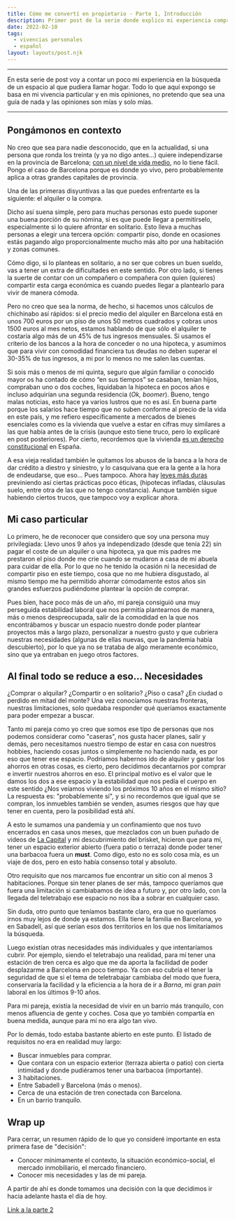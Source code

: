 ```yaml
---
title: Cómo me convertí en propietario - Parte 1, Introducción
description: Primer post de la serie donde explico mi experiencia comprando un inmueble
date: 2022-02-10
tags:
  - vivencias personales
  - español
layout: layouts/post.njk
---
```


---

En esta serie de post voy a contar un poco mi experiencia en la búsqueda de un espacio al que pudiera llamar hogar. Todo lo que aquí expongo se basa en mi vivencia particular y en mis opiniones, no pretendo que sea una guía de nada y las opiniones son mías y solo mías.

---

## Pongámonos en contexto

No creo que sea para nadie desconocido, que en la actualidad, si una persona que ronda los treinta (y ya no digo antes…) quiere independizarse en la provincia de Barcelona; [con un nivel de vida medio](https://www.ine.es/jaxiT3/Datos.htm?t=13928#!tabs-grafico), no lo tiene fácil. Pongo el caso de Barcelona porque es donde yo vivo, pero probablemente aplica a otras grandes capitales de provincia.

Una de las primeras disyuntivas a las que puedes enfrentarte es la siguiente: el alquiler o la compra.

Dicho así suena simple, pero para muchas personas esto puede suponer una buena porción de su nómina, si es que puede llegar a permitírselo, especialmente si lo quiere afrontar en solitario. Esto lleva a muchas personas a elegir una tercera opción: compartir piso, donde en ocasiones estás pagando algo proporcionalmente mucho más alto por una habitación y zonas comunes.

Cómo digo, si lo planteas en solitario, a no ser que cobres un buen sueldo, vas a tener un extra de dificultades en este sentido. Por otro lado, si tienes la suerte de contar con un compañero o compañera con quien (quieres) compartir esta carga económica es cuando puedes llegar a plantearlo para vivir de manera cómoda.

Pero no creo que sea la norma, de hecho, si hacemos unos cálculos de chichinabo así rápidos: si el precio medio del alquiler en Barcelona está en unos 700 euros por un piso de unos 50 metros cuadrados y cobras unos 1500 euros al mes netos, estamos hablando de que sólo el alquiler te costaría algo más de un 45% de tus ingresos mensuales. Si usamos el criterio de los bancos a la hora de conceder o no una hipoteca, y asumimos que para vivir con comodidad financiera tus deudas no deben superar el 30-35% de tus ingresos, a mi por lo menos no me salen las cuentas.

Si sois más o menos de mi quinta, seguro que algún familiar o conocido mayor os ha contado de cómo “en sus tiempos” se casaban, tenían hijos, compraban uno o dos coches, liquidaban la hipoteca en pocos años e incluso adquirían una segunda residencia (_Ok, boomer_).
Bueno, tengo malas noticias, esto hace ya varios lustros que no es así. En buena parte porque los salarios hace tiempo que no suben conforme al precio de la vida en este país, y me refiero específicamente a mercados de bienes esenciales como es la vivienda que vuelve a estar en cifras muy similares a las que había antes de la crisis (aunque esto tiene truco, pero lo explicaré en post posteriores). Por cierto, recordemos que la vivienda [es un derecho constitucional](https://app.congreso.es/consti/constitucion/indice/titulos/articulos.jsp?ini=47&tipo=2#:~:text=Todos%20los%20espa%C3%B1oles%20tienen%20derecho,general%20para%20impedir%20la%20especulaci%C3%B3n.) en España.

A esa vieja realidad también le quitamos los abusos de la banca a la hora de dar crédito a diestro y siniestro, y lo casquivana que era la gente a la hora de endeudarse, que eso… Pues tampoco. Ahora hay [leyes más duras](https://www.boe.es/buscar/doc.php?id=BOE-A-2019-3814) previniendo así ciertas prácticas poco éticas, (hipotecas infladas, cláusulas suelo, entre otra de las que no tengo constancia).
Aunque también sigue habiendo ciertos trucos, que tampoco voy a explicar ahora.

## Mi caso particular

Lo primero, he de reconocer que considero que soy una persona muy privilegiada: Llevo unos 9 años ya independizado (desde que tenía 22) sin pagar el coste de un alquiler o una hipoteca, ya que mis padres me prestaron el piso donde me crie cuando se mudaron a casa de mi abuela para cuidar de ella. Por lo que no he tenido la ocasión ni la necesidad de compartir piso en este tiempo, cosa que no me hubiera disgustado, al mismo tiempo me ha permitido ahorrar cómodamente estos años sin grandes esfuerzos pudiéndome plantear la opción de comprar.

Pues bien, hace poco más de un año, mi pareja consiguió una muy perseguida estabilidad laboral que nos permitía plantearnos de manera, más o menos despreocupada, salir de la comodidad en la que nos encontrábamos y buscar un espacio nuestro donde poder plantear proyectos más a largo plazo, personalizar a nuestro gusto y que cubriera nuestras necesidades (algunas de ellas nuevas, que la pandemia había descubierto), por lo que ya no se trataba de algo meramente económico, sino que ya entraban en juego otros factores.

## Al final todo se reduce a eso… Necesidades

¿Comprar o alquilar? ¿Compartir o en solitario? ¿Piso o casa? ¿En ciudad o perdido en mitad del monte? Una vez conocíamos nuestras fronteras, nuestras limitaciones, solo quedaba responder qué queríamos exactamente para poder empezar a buscar.

Tanto mi pareja como yo creo que somos ese tipo de personas que nos podemos considerar como "caseras", nos gusta hacer planes, salir y demás, pero necesitamos nuestro tiempo de estar en casa con nuestros hobbies, haciendo cosas juntos o simplemente no haciendo nada, es por eso que tener ese espacio. Podríamos habernos ido de alquiler y gastar los ahorros en otras cosas, es cierto, pero decidimos decantarnos por comprar e invertir nuestros ahorros en eso. El principal motivo es el valor que le damos los dos a ese espacio y la estabilidad que nos pedía el cuerpo en este sentido ¿Nos veíamos viviendo los próximos 10 años en el mismo sitio? La respuesta es: "probablemente sí", y si no recordemos que igual que se compran, los inmuebles también se venden, asumes riesgos que hay que tener en cuenta, pero la posibilidad está ahí.

A esto le sumamos una pandemia y un confinamiento que nos tuvo encerrados en casa unos meses, que mezclados con un buen puñado de videos de [La Capital](https://www.youtube.com/channel/UCEwl20VxZ3AwOgiKMZtI1GQ) y mi descubrimiento del brisket, hicieron que para mí, tener un espacio exterior abierto (fuera patio o terraza) donde poder tener una barbacoa fuera un **must**. Como digo, esto no es solo cosa mía, es un viaje de dos, pero en esto había consenso total y absoluto.

Otro requisito que nos marcamos fue encontrar un sitio con al menos 3 habitaciones. Porque sin tener planes de ser más, tampoco queríamos que fuera una limitación si cambiabamos de idea a futuro y, por otro lado, con la llegada del teletrabajo ese espacio no nos iba a sobrar en cualquier caso.

Sin duda, otro punto que teníamos bastante claro, era que no queríamos irnos muy lejos de donde ya estamos. Ella tiene la familia en Barcelona, yo en Sabadell, así que serían esos dos territorios en los que nos limitaríamos la búsqueda.

Luego existían otras necesidades más individuales y que intentaríamos cubrir. Por ejemplo, siendo el teletrabajo una realidad, para mí tener una estación de tren cerca es algo que me da aporta la facilidad de poder desplazarme a Barcelona en poco tiempo.
Ya con eso cubría el tener la seguridad de que si el tema de teletrabajar cambiaba del modo que fuera, conservaría la facilidad y la eficiencia a la hora de ir a _Barna_, mi gran _pain_ laboral en los últimos 9-10 años.

Para mi pareja, existía la necesidad de vivir en un barrio más tranquilo, con menos afluencia de gente y coches. Cosa que yo también compartía en buena medida, aunque para mí no era algo tan vivo.

Por lo demás, todo estaba bastante abierto en este punto. El listado de requisitos no era en realidad muy largo:

- Buscar inmuebles para comprar.
- Que contara con un espacio exterior (terraza abierta o patio) con cierta intimidad y donde pudiéramos tener una barbacoa (importante).
- 3 habitaciones.
- Entre Sabadell y Barcelona (más o menos).
- Cerca de una estación de tren conectada con Barcelona.
- En un barrio tranquilo.

## Wrap up

Para cerrar, un resumen rápido de lo que yo consideré importante en esta primera fase de "decisión":

- Conocer mínimamente el contexto, la situación económico-social, el mercado inmobiliario, el mercado financiero.
- Conocer mis necesidades y las de mi pareja.

A partir de ahí es donde tomamos una decisión con la que decidimos ir hacia adelante hasta el día de hoy.

[Link a la parte 2](/posts/2022/03/cómo-me-convertí-en-propietario-parte-2/)
